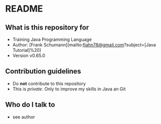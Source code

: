 # README

## What is this repository for

*   Training Java Programming Language
*   Author: [Frank Schumann](mailto:fjahn78@gmail.com?subject=[Java Tutorial]%20)
*   Version v0.65.0

## Contribution guidelines

*   Do __not__ contribute to this repository
*   This is _private_. Only to improve my skills in Java an Git

## Who do I talk to

*   see author
